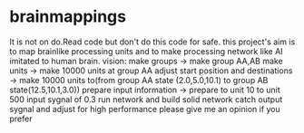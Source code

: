# brainmappings
It is not on do.Read code but don't do this code for safe.
this project's aim is to map brainlike processing units and to make processing network like AI imitated to human brain.
vision:
 make groups -> make group AA,AB
 make units -> make 10000 units at group AA
 adjust start position and destinations -> make 10000 units to(from group AA state (2.0,5.0,10.1) to group AB state(12.5,10.1,3.0))
 prepare input information -> prepare to unit 10 to unit 500 input sygnal of 0.3
 run network and build solid network
 catch output sygnal and adjust for high performance please give me an opinion if you prefer
 